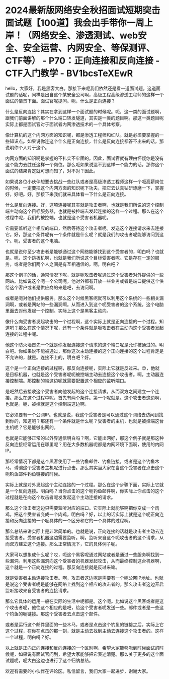 # 2024最新版网络安全秋招面试短期突击面试题【100道】我会出手带你一周上岸！（网络安全、渗透测试、web安全、安全运营、内网安全、等保测评、CTF等） - P70：正向连接和反向连接 - CTF入门教学 - BV1bcsTeXEwR

hello，大家好，我是黑客大白。那接下来呢我们依然还是看一道面试题。这道面试题的话呢，同样是出自这个某安全公司啊，高级工程高级渗透工程师的这样一个面试的情景下面。面试官呢提问。呃，什么是正向连接？

什么是反向连接？其实在拿到这样一个面试题的时候呢。呃，这一类的面试题啊，跟我们前面讲解的那个什么端口转发隧道，其实是一类的题目啊。那这一类题目呢实际上都是面试官对于面试者内网渗透技术的一个具体考察。

像计算机的这个内网方面的知识呢，都是渗透工程师和红队。就是必须要掌握的一些知识点。如果说你连这个什么是正向连接，什么是反向连接都答不出来的话，那说明你个人对于这个。

内网方面的知识啊是掌握的不扎实不牢固的。因此，面试官就有理由怀疑你是没有这个能力去胜任这样一个岗位。那么呃如果说达不到这样一个能力的话，那你这个面试的结果肯定就可想而知了，对不对？因此。

如果说各位小伙伴想要去挑战一些红队或者是高级渗透工程师这样一个呃高薪岗位的时候，一定要把这个内网方面的知识呢下功夫，把它去认真钻研琢磨一下，掌握好，好吧。好，那接下来我们就来具体看一下什么是正向连接。

什么是反向连接。好，这项连接呢其实就是攻击者啊，也就是我们所说的这个控制端主动向这个目标服务器，也就是被控端去发起连接的这样一个过程。那么在这个过程中呢，我们的被控端，也就是这个受害者机器呢。

它需要监听这个相应的端口，然后等待这个攻击者呢。发送这个连接请求来去连接它。好，那这个条件呢有一个条件就是什么呢？就是我们的攻击者呢能够访问到这个。呃，受害者的这个电脑。

也就是说你至少攻击者是能够通过这个网络能够找到这个受害者的，明白吗？也就是。呃，这个跳板机啊，也就是我们所说这个目标受害者呢。它是存在一定的服务，或者是你们两个人之间是有互相通信的。啊，明白吧？

那这个例子的话，通常情况下呢，就是呃攻击者呢通过这个受害者对外提供的一些网站。比如说这个呃一个公司呢，他对外都有开放一些业务或者是端口提供这个供给这个客户或者是供应商的来是吧，去访问啊。

或者是呃对他们提供服务。那么这个时候黑客呢就可以利用这个系统的一些相关漏洞啊，或者是网站的一些漏洞啊。从而进入到这个呃受害者的这个系统，这个电脑里面去对他发起一个控制。实际上这个是黑客主动向。

像什么向受害者发起攻击的一个过程啊，这个实际上就是正向连接的一个过程。知道吧？那么在这个情况下呢，还有一个条件就是呃攻击者在主动向这个受害者发起连接的过程中呢。

他这个防火墙首先一个就是你发起连接这个请求的这个端口呢是允许被通过的。明白吧。你如果说不能被通过，那你这次主动连接的这个正向连接的这个过程肯定是不允许的，就是。连接不上的，明白吧？好。

这个是一个正向连接的过程啊，那反向连接呢，实际上它就是反过来。😊，他就是目标机器，也就是这个受害者呢呃被控端主动去连接这个攻击者。啊，主动器连接控制端。那控制的端这边呢就需要配置这个相应的监听端口。

是吧然后去接收这个受害者向他发起的这个连接请求。从而双方之间建立一个连接。那么在这个过程中呢，首先有两个条件。第一个呢就是。这个攻击者这边啊，也就是。呃，被控就是这个控制端这边啊。

它必须要有一个公网IP。也就是说，我这个受害者是可以通过这个网络去访问到找到你的，知道吧？那还有一个条件就是什么呢？受害者的主机，也就是被控端这台主机呢？它是能够出网的。

也就是它能够正常的以外界通信明白吗？啊，它能出网好，那这个例子就是那这种反向连接经常运用在哪里呢？用在大多数机器呢都是内网环境下面啊，使用的内网IP。

那经常情况下都是这个黑客使用了一些钓鱼邮件、钓鱼链接，或者是这个钓鱼木马，诱骗这个受害者主机呢进行点击。那么其实当大家在当这个受害者在点击这个呃钓鱼邮件钓鱼链接的时候。

实际上就是对外发起这个主动连接的一个过程。那么在这个步骤下面，实际上它就是一个反向连接。明白吗？当你点击的这个呃钓鱼邮件啊，你实际上你点击的这个过程就是在向这个攻击者呢发发起这个主动连接的请求。

那么这个攻击者这边只需要监听对应的端口。它实际上就能够啊把你变成一个肉鸡，把这个受害者变成一个肉鸡，明白吗？好，以上的话实际上就是这个呃正向连接和反向连接的一个呃具体的一个区分和它的一个具体的过程啊。

那么总结来讲实际上是非常简单的。也就是说，正向连接的话就是攻击者主动去连接受害者。受害者机器这边需要监听。啊，监听来自这个呃攻击者的这个请求，从而双方建立这个连接。那么正常情况下，它的具体例子呢。

大家可以想象成什么呢？哎，呃这个黑客呢通过网站或者是通过一些服务啊找到一些漏洞。利用这些漏洞向这个受害者的机器发起攻击，从而最终控制这台机器啊，这个就是一个正向连接的过程。那反向连接就是反过来嘛。

就是受害者主动连接攻击者。啊，攻击者这边呢是需要有一个呃公网IP地址。也就是说这个受害者呢是能够在网络上找到这个相应的攻击者的。那么攻击者这边开启监听接收来自受害者的连接请求。

那么它具体的运用一般在实际的生活中呢都是。这个呃。比如说这个黑客或者是这个攻击者呢，他往这个相应的是吧，给这个受害者呢发送一些。邮件或者是一些这个钓鱼的呃链接。那这个受害者去点击这个邮件。

或者是运行这个邮件里面的一些木马，或者是点击这个钓鱼的链接之后，实际上它这个过程，在你在点击的那一刻，就是主动去找到主动去连接这个攻击者的。这样一个过程，明白吗？好。

以上就是正向正向连接和反向连接的一个区别啊，希望大家能够呃到时候面试的时候呢，如果说有面试官问到，希望大家能够把它表述清楚。那么关于更多的这个面试题呢，呃大白这边也进行了这个归纳总结。

欢迎有需要的小伙伴在评论区。私信留言，我们大家一起进步，谢谢大家。